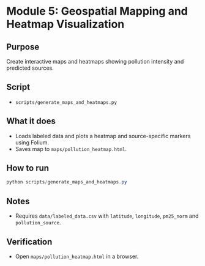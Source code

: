 # Module 5: Geospatial Mapping and Heatmap Visualization

## Purpose
Create interactive maps and heatmaps showing pollution intensity and predicted sources.

## Script
- `scripts/generate_maps_and_heatmaps.py`

## What it does
- Loads labeled data and plots a heatmap and source-specific markers using Folium.
- Saves map to `maps/pollution_heatmap.html`.

## How to run
```powershell
python scripts/generate_maps_and_heatmaps.py
```

## Notes
- Requires `data/labeled_data.csv` with `latitude`, `longitude`, `pm25_norm` and `pollution_source`.

## Verification
- Open `maps/pollution_heatmap.html` in a browser.